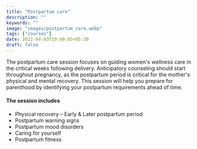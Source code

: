```yaml
---
title: "Postpartum care"
description: ""
keywords: ""
image: "images/postpartum_care.webp"
tags: ["courses"]
date: 2022-04-03T19:49:03+05:30
draft: false
---
```


The postpartum care session focuses on guiding women's wellness care in the critical weeks following delivery. Anticipatory counseling should start throughout pregnancy, as the postpartum period is critical for the mother's physical and mental recovery. This session will help you prepare for parenthood by identifying your postpartum requirements ahead of time.

#### The session includes

- Physical recovery – Early & Later postpartum period
- Postpartum warning signs
- Postpartum mood disorders
- Caring for yourself
- Postpartum fitness
